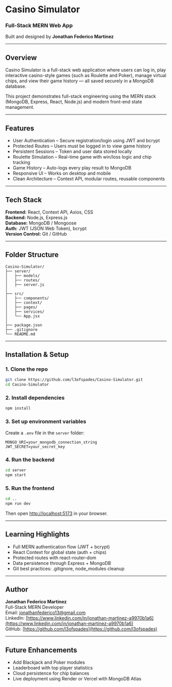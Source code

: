 # Casino Simulator  
### Full-Stack MERN Web App  
Built and designed by **Jonathan Federico Martinez**

---

## Overview  
Casino Simulator is a full-stack web application where users can log in, play interactive casino-style games (such as Roulette and Poker), manage virtual chips, and view their game history — all saved securely in a MongoDB database.  

This project demonstrates full-stack engineering using the MERN stack (MongoDB, Express, React, Node.js) and modern front-end state management.

---

## Features  
- User Authentication – Secure registration/login using JWT and bcrypt  
- Protected Routes – Users must be logged in to view game history  
- Persistent Sessions – Token and user data stored locally  
- Roulette Simulation – Real-time game with win/loss logic and chip tracking  
- Game History – Auto-logs every play result to MongoDB  
- Responsive UI – Works on desktop and mobile  
- Clean Architecture – Context API, modular routes, reusable components  

---

## Tech Stack  
**Frontend:** React, Context API, Axios, CSS  
**Backend:** Node.js, Express.js  
**Database:** MongoDB / Mongoose  
**Auth:** JWT (JSON Web Token), bcrypt  
**Version Control:** Git / GitHub  

---

## Folder Structure
```
Casino-Simulator/
├── server/
│   ├── models/
│   ├── routes/
│   ├── server.js
│
├── src/
│   ├── components/
│   ├── context/
│   ├── pages/
│   ├── services/
│   └── App.jsx
│
├── package.json
├── .gitignore
└── README.md
```

---

## Installation & Setup  

### 1. Clone the repo
```bash
git clone https://github.com/l3ofspades/Casino-Simulator.git
cd Casino-Simulator
```

### 2. Install dependencies
```bash
npm install
```

### 3. Set up environment variables
Create a `.env` file in the `server` folder:
```
MONGO_URI=your_mongodb_connection_string
JWT_SECRET=your_secret_key
```

### 4. Run the backend
```bash
cd server
npm start
```

### 5. Run the frontend
```bash
cd ..
npm run dev
```

Then open [http://localhost:5173](http://localhost:5173) in your browser.

---

## Learning Highlights  
- Full MERN authentication flow (JWT + bcrypt)  
- React Context for global state (auth + chips)  
- Protected routes with react-router-dom  
- Data persistence through Express + MongoDB  
- Git best practices: .gitignore, node_modules cleanup  

---

## Author  
**Jonathan Federico Martinez**  
Full-Stack MERN Developer  
Email: [jonathanfederico13@gmail.com](mailto:jonathanfederico13@gmail.com)  
LinkedIn: [https://www.linkedin.com/in/jonathan-martinez-a9970b1a6](https://www.linkedin.com/in/jonathan-martinez-a9970b1a6)  
GitHub: [https://github.com/l3ofspades](https://github.com/l3ofspades)

---

## Future Enhancements  
- Add Blackjack and Poker modules  
- Leaderboard with top player statistics  
- Cloud persistence for chip balances  
- Live deployment using Render or Vercel with MongoDB Atlas
